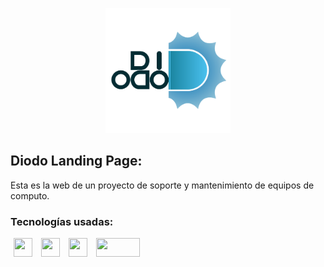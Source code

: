 <p align="center">
  <img height="200px" width="200px" src="/img/logos/logo2.png">
</p>

## Diodo Landing Page:

Esta es la web de un proyecto de soporte y mantenimiento de equipos de computo.

### Tecnologías usadas:
<div>
  <img src="https://cdn.svgporn.com/logos/html-5.svg" width="30px" height="30px" hspace="5"/>
  <img src="https://cdn.svgporn.com/logos/css-3.svg" width="30px" height="30px" hspace="5"/>
  <img src="https://cdn.svgporn.com/logos/uikit.svg" width="30px" height="30px" hspace="5"/>
  <img src="https://4.bp.blogspot.com/-xkADMmGFhO0/XHqzNsiEeMI/AAAAAAAAIOM/oLZnRiMJaj0fjNxbrBsPV5n0rkiTdhaIgCLcBGAs/s1600/aos.png" width="70px" height="30px" hspace="5"/>
</div>


